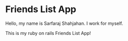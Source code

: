 # Friends List App

Hello, my name is Sarfaraj Shahjahan. I work for myself.

This is my ruby on rails Friends List App!


